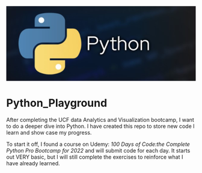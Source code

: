 <img src="Resources\Screenshot 2022-02-14 213221.jpg">

# Python_Playground

After completing  the UCF data Analytics and Visualization bootcamp, I want to do a deeper dive into Python. I have created this repo to store new code I learn and show case my progress. 

To start it off, I found a course on Udemy: *100 Days of Code:the Complete Python Pro Bootcamp for 2022* and will submit code for each day. It starts out VERY basic, but I will still complete the exercises to reinforce what I have already learned.
